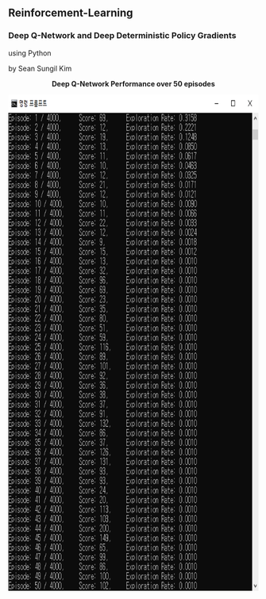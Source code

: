 ## Reinforcement-Learning
### Deep Q-Network and Deep Deterministic Policy Gradients
using Python

by Sean Sungil Kim


<p align="center">
  <b>Deep Q-Network Performance over 50 episodes</b><br>
</p>

<p align="center">
  <img width="600" height="1000" src="https://github.com/kimx3314/Reinforcement-Learning/blob/master/output.png">
</p>
